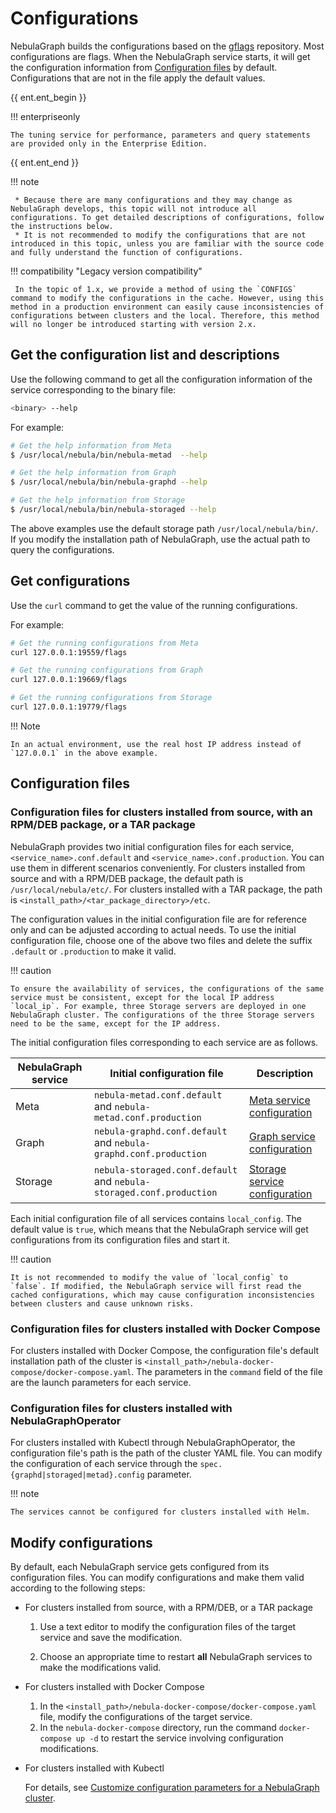 # Configurations

NebulaGraph builds the configurations based on the [gflags](https://gflags.github.io/gflags/) repository. Most configurations are flags. When the NebulaGraph service starts, it will get the configuration information from [Configuration files](#configuration_files) by default. Configurations that are not in the file apply the default values.

{{ ent.ent_begin }}

!!! enterpriseonly

    The tuning service for performance, parameters and query statements are provided only in the Enterprise Edition.

{{ ent.ent_end }}

!!! note

     * Because there are many configurations and they may change as NebulaGraph develops, this topic will not introduce all configurations. To get detailed descriptions of configurations, follow the instructions below.
     * It is not recommended to modify the configurations that are not introduced in this topic, unless you are familiar with the source code and fully understand the function of configurations.

!!! compatibility "Legacy version compatibility"

     In the topic of 1.x, we provide a method of using the `CONFIGS` command to modify the configurations in the cache. However, using this method in a production environment can easily cause inconsistencies of configurations between clusters and the local. Therefore, this method will no longer be introduced starting with version 2.x.

## Get the configuration list and descriptions

Use the following command to get all the configuration information of the service corresponding to the binary file:

```bash
<binary> --help
```

For example:

```bash
# Get the help information from Meta
$ /usr/local/nebula/bin/nebula-metad  --help

# Get the help information from Graph
$ /usr/local/nebula/bin/nebula-graphd --help

# Get the help information from Storage
$ /usr/local/nebula/bin/nebula-storaged --help
```

The above examples use the default storage path `/usr/local/nebula/bin/`. If you modify the installation path of NebulaGraph, use the actual path to query the configurations.

## Get configurations

Use the `curl` command to get the value of the running configurations.

For example:

```bash
# Get the running configurations from Meta
curl 127.0.0.1:19559/flags

# Get the running configurations from Graph
curl 127.0.0.1:19669/flags

# Get the running configurations from Storage
curl 127.0.0.1:19779/flags
```

!!! Note

    In an actual environment, use the real host IP address instead of `127.0.0.1` in the above example.

## Configuration files

### Configuration files for clusters installed from source, with an RPM/DEB package, or a TAR package

NebulaGraph provides two initial configuration files for each service, `<service_name>.conf.default` and `<service_name>.conf.production`. You can use them in different scenarios conveniently. For clusters installed from source and with a RPM/DEB package, the default path is `/usr/local/nebula/etc/`. For clusters installed with a TAR package, the path is `<install_path>/<tar_package_directory>/etc`.

The configuration values in the initial configuration file are for reference only and can be adjusted according to actual needs. To use the initial configuration file, choose one of the above two files and delete the suffix `.default` or `.production` to make it valid.

!!! caution

    To ensure the availability of services, the configurations of the same service must be consistent, except for the local IP address `local_ip`. For example, three Storage servers are deployed in one NebulaGraph cluster. The configurations of the three Storage servers need to be the same, except for the IP address.

The initial configuration files corresponding to each service are as follows.

| NebulaGraph service | Initial configuration file | Description |
| - | - | - |
| Meta | `nebula-metad.conf.default` and `nebula-metad.conf.production` | [Meta service configuration](2.meta-config.md) |
| Graph | `nebula-graphd.conf.default` and `nebula-graphd.conf.production` | [Graph service configuration](3.graph-config.md) |
| Storage | `nebula-storaged.conf.default` and `nebula-storaged.conf.production` | [Storage service configuration](4.storage-config.md) |

Each initial configuration file of all services contains `local_config`. The default value is `true`, which means that the NebulaGraph service will get configurations from its configuration files and start it.

!!! caution

    It is not recommended to modify the value of `local_config` to `false`. If modified, the NebulaGraph service will first read the cached configurations, which may cause configuration inconsistencies between clusters and cause unknown risks.

### Configuration files for clusters installed with Docker Compose

For clusters installed with Docker Compose, the configuration file's default installation path of the cluster is `<install_path>/nebula-docker-compose/docker-compose.yaml`. The parameters in the `command` field of the file are the launch parameters for each service.  


### Configuration files for clusters installed with NebulaGraphOperator

For clusters installed with Kubectl through NebulaGraphOperator, the configuration file's path is the path of the cluster YAML file. You can modify the configuration of each service through the `spec.{graphd|storaged|metad}.config` parameter.  

!!! note

    The services cannot be configured for clusters installed with Helm.

## Modify configurations

By default, each NebulaGraph service gets configured from its configuration files. You can modify configurations and make them valid according to the following steps:

* For clusters installed from source, with a RPM/DEB, or a TAR package

  1. Use a text editor to modify the configuration files of the target service and save the modification.

  2. Choose an appropriate time to restart **all** NebulaGraph services to make the modifications valid.

* For clusters installed with Docker Compose

  1. In the `<install_path>/nebula-docker-compose/docker-compose.yaml` file, modify the configurations of the target service.
  2. In the `nebula-docker-compose` directory, run the command `docker-compose up -d` to restart the service involving configuration modifications.

* For clusters installed with Kubectl

  For details, see [Customize configuration parameters for a NebulaGraph cluster](../../nebula-operator/8.custom-cluster-configurations/8.1.custom-conf-parameter.md).
